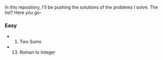 In this repository, I'll be pushing the solutions of the problems I solve. The list? Here you go-
### Easy
- 001. Two Sums
- 013. Roman to Integer 
